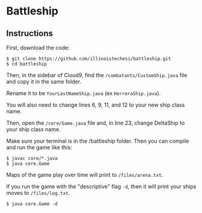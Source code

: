 # Battleship

## Instructions

First, download the code:
```
$ git clone https://github.com/illinoistechesi/battleship.git
$ cd battleship
```

Then, in the sidebar of Cloud9, find the `/combatants/CustomShip.java` file and copy it in the same folder.

Rename it to be `YourLastNameShip.java` (ex `HerreraShip.java`).

You will also need to change lines 6, 9, 11, and 12 to your new ship class name.

Then, open the `/core/Game.java` file and, in line 23, change DeltaShip to your ship class name.

Make sure your terminal is in the /battleship folder. Then you can compile and run the game like this:
```
$ javac core/*.java
$ java core.Game
```

Maps of the game play over time will print to `/files/arena.txt`.

If you run the game with the "descriptive" flag `-d`, then it will print your ships moves to `/files/log.txt`.
```
$ java core.Game -d
```